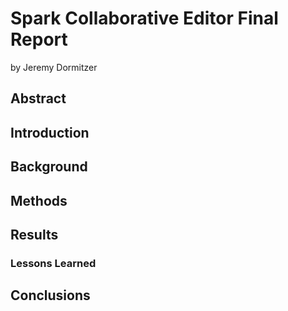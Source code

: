 # Spark Collaborative Editor Final Report
by Jeremy Dormitzer

## Abstract

## Introduction

## Background

## Methods

## Results

### Lessons Learned

## Conclusions
